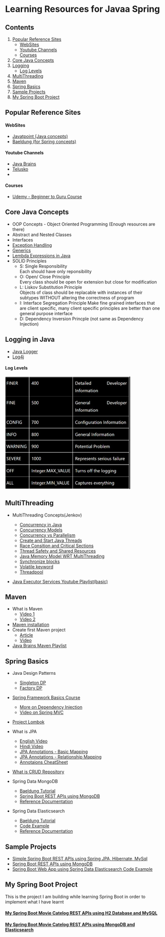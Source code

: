 # Learning Resources for Javaa Spring

## Contents

1. [Popular Reference Sites](#popular-reference-sites)
   - [WebSites](#websites)
   - [Youtube Channels](#youtube-channels)
   - [Courses](#courses)
1. [Core Java Concepts](#core-java-concepts)
2. [Logging](#logging-in-java)
   - [Log Levels](#log-levels)
3. [MultiThreading](#multithreading)
4. [Maven](#maven)
6. [Spring Basics](#spring-basics)
7. [Sample Projects](#sample-projects)
8. [My Spring Boot Project](#my-spring-boot-project)

## Popular Reference Sites

#### WebSites
   - [Javatpoint (Java concepts)](https://www.javatpoint.com/)
   - [Baeldung (for Spring concepts)](https://www.baeldung.com/)

#### Youtube Channels
   - [Java Brains](https://www.youtube.com/user/koushks)
   - [Telusko](https://www.youtube.com/user/javaboynavin)
   - []()

#### Courses
   - [Udemy - Beginner to Guru Course](https://www.udemy.com/course/spring-framework-5-beginner-to-guru/ )

## Core Java Concepts

- OOP Concepts - Object Oriented Programming (Enough resources are there)
- Abstract and Nested Classes
- Interfaces
- [Exception Handling]()
- [Generics]()
- [Lembda Expressions in Java]()
- SOLID Principles
   - S: Single Responsibility   
   Each should have only reponsibility
   - O: Open/ Close Principle  
   Every class should be open for extension but close for modification
   - L: Liskov Substitution Principle  
   Objects of class should be replacable with instances of their subtypes WITHOUT altering the correctness of program
   - I: Interface Segregation Principle
   Make fine grained interfaces that are client specific, many client specific principles are better than one general purpose interface
   - D: Dependency Inversion Princple (not same as Dependency Injection)

## Logging in Java

- [Java Logger](https://www.javatpoint.com/java-logger)
- [Log4j](https://www.javatpoint.com/introduction-to-log4j)

#### Log Levels  
![Log Levels](pictures/log-levels.png)

## MultiThreading

- MultiThreading Concepts(Jenkov)
   - [Concurrency in Java]( http://tutorials.jenkov.com/java-concurrency/index.html)
   - [Concurrency Models](http://tutorials.jenkov.com/java-concurrency/concurrency-models.html)
   - [Concurrency vs Parallelism](http://tutorials.jenkov.com/java-concurrency/concurrency-vs-parallelism.html)
   - [Create and Start Java Threads](https://www.youtube.com/watch?v=eQk5AWcTS8w)
   - [Race Consition and Critical Sections](https://www.youtube.com/watch?v=RMR75VzYoos&list=PLL8woMHwr36EDxjUoCzboZjedsnhLP1j4&index=9)
   - [Thread Safety and Shared Resources](http://tutorials.jenkov.com/java-concurrency/thread-safety.html)
   - [Java Memory Model WRT MultiThreading](https://www.youtube.com/watch?v=LCSqZyjBwWA&list=PLL8woMHwr36EDxjUoCzboZjedsnhLP1j4&index=6)
   - [Synchronize blocks](https://www.youtube.com/watch?v=eKWjfZ-TUdo&list=PLL8woMHwr36EDxjUoCzboZjedsnhLP1j4&index=7)
   - [Volatile keyword](https://www.youtube.com/watch?v=nhYIEqt-jvY&list=PLL8woMHwr36EDxjUoCzboZjedsnhLP1j4&index=6)
   - [Threadpool](https://www.youtube.com/watch?v=ZcKt5FYd3bU&list=PLL8woMHwr36EDxjUoCzboZjedsnhLP1j4&index=12)

- [Java Executor Services Youtube Playlist(basic)](https://www.youtube.com/playlist?list=PLPn4T86dJstfydxMrepAcakR3MSZEHaa5)

## Maven

- What is Maven
   - [Video 1](https://www.youtube.com/watch?v=dqJanLvjDqc)
   - [Video 2](https://www.youtube.com/watch?v=bSaBmXFym30)
- [Maven installation](https://mkyong.com/maven/how-to-install-maven-in-windows/)
- Create first Maven project
   - [Article](https://www.baeldung.com/maven)
   - [Video](https://www.youtube.com/watch?v=uEYjXpMDJiU )
- [Java Brains Maven Playlist](https://www.youtube.com/playlist?list=PL92E89440B7BFD0F6)

## Spring Basics

- Java Design Patterns
   - [Singleton DP](https://www.javatpoint.com/singleton-design-pattern-in-java)
   - [Factory DP](https://www.tutorialspoint.com/design_pattern/factory_pattern.htm)

- [Spring Framework Basics Course](https://www.tutorialspoint.com/spring/index.htm)
   - [More on Dependency Injection](https://www.baeldung.com/spring-dependency-injection)
   - [Video on Spring MVC](https://www.youtube.com/watch?v=y8zyPlIdTyE)

- [Project Lombok](https://projectlombok.org/features/all)
- What is JPA
   - [English Video](https://www.youtube.com/c/JavaBrainsChannel/playlists?view=50&sort=dd&shelf_id=3)
   - [Hindi Video](https://www.youtube.com/watch?v=agTUJ4aVJSQ)
   - [JPA Annotations - Basic Mapping](https://stackabuse.com/guide-to-jpa-with-hibernate-basic-mapping)
   - [JPA Annotations - Relationship Mapping](https://stackabuse.com/a-guide-to-jpa-with-hibernate-relationship-mapping)
   - [Annotaions CheatSheet](pictures/AssociationMappingsWithJPAandHibernate.pdf)
- [What is CRUD Repository](https://www.youtube.com/c/JavaBrainsChannel/playlists?view=50&sort=dd&shelf_id=3)
- Spring Data MongoDB
   - [Baeldung Tutorial](https://www.baeldung.com/spring-data-mongodb-guide)
   - [Spring Boot REST APIs using MongoDB](https://www.bezkoder.com/spring-boot-mongodb-crud/)
   - [Reference Documentation](https://docs.spring.io/spring-data/mongodb/docs/current/reference/html/#preface)

- Spring Data Elasticsearch
   - [Baeldung Tutorial](https://www.baeldung.com/spring-data-elasticsearch-tutorial)
   - [Code Example](https://reflectoring.io/spring-boot-elasticsearch/)
   - [Reference Documentation](https://docs.spring.io/spring-data/elasticsearch/docs/current/reference/html/#reference)

## Sample Projects

- [Simple Spring Boot REST APIs using Spring JPA, Hibernate, MySql](https://dzone.com/articles/how-to-create-rest-api-with-spring-boot)   
- [Spring Boot REST APIs using MongoDB](https://www.bezkoder.com/spring-boot-mongodb-crud/)
- [Spring Boot Web App using Spring Data Elasticsearch Code Example](https://reflectoring.io/spring-boot-elasticsearch/)

## My Spring Boot Project

This is the project I am building while learning Spring Boot in order to implement what I have learnt
#### [My Spring Boot Movie Catelog REST APIs using H2 Database and MySQL](https://github.com/AVNV2201/spring-boot-movie-catelog.git)
#### [My Spring Boot Movie Catelog REST APIs using MongoDB and Elasticsearch](https://github.com/AVNV2201/movie-catelog-spring-boot-mongodb-elasticsearch)
